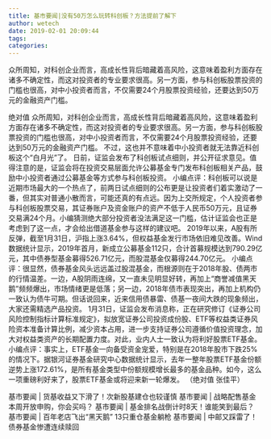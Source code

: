 ```yaml
---
title: 基市要闻|没有50万怎么玩转科创板？方法提前了解下
author: wetech
date: 2019-02-01 20:09:44
tags: 
categories: 
---
```

众所周知，对科创企业而言，高成长性背后暗藏着高风险，这意味着盈利方面存在诸多不确定性，而这对投资者的专业要求很高。另一方面，参与科创板股票投资的门槛也很高，对中小投资者而言，不仅需要24个月股票投资经验，还要达到50万元的金融资产门槛。
<!-- more -->
绝对值
众所周知，对科创企业而言，高成长性背后暗藏着高风险，这意味着盈利方面存在诸多不确定性，而这对投资者的专业要求很高。另一方面，参与科创板股票投资的门槛也很高，对中小投资者而言，不仅需要24个月股票投资经验，还要达到50万元的金融资产门槛。
不过，这也并不意味着中小投资者就无法靠近科创板这个“白月光”了。
日前，证监会发布了科创板试点细则，并公开征求意见。值得注意的是，证监会将在投资交易层面允许公募基金专门发布科创板相关产品，鼓励中小投资者通过公募基金等方式参与科创板投资。
小编点评：科创板可以说是近期市场最大的一个热点了，前两日试点细则的公布更是让投资者们着实激动了一番，但其实对普通小散而言，可能还真的有点远。因为上交所规定，个人投资者参与科创板股票交易，其证券账户及资金账户的资产不低于人民币50万元，且证券交易满24个月。小编猜测绝大部分投资者没法满足这一门槛，估计证监会也正是考虑到了这一点，才会给出借道基金参与这样的建议吧。
2019年以来，A股有所反弹，截至1月31日，沪指上涨3.64%，但权益基金发行市场依旧难见改善。Wind数据统计显示，2019年首月，新成立公募基金112只，合计首募规模达到790.29亿元，其中债券型基金募得526.71亿元，而股混基金仅募得244.70亿元。
小编点评：很显然，债券基金风头远远盖过股混基金，而根源则在于2018年股、债两市的行情温差。一边，A股阴雨连绵，又一直未见明显好转，再加上“商誉减值黑天鹅”频频爆出，市场情绪更是低落；另一边，2018年债市表现突出，再加上机构仍一致认为债牛可期。但话说回来，近来信用债暴雷、债基一夜间大跌的现象频出，大家还需精选产品投资。
1月31日，证监会发布消息称，正在研究修订《证券公司风险控制指标计算标准规定》，拟放宽证券公司投资成份股、ETF等权益类证券风险资本准备计算比例，减少资本占用，进一步支持证券公司遵循价值投资理念，加大对权益类资产的长期配置力度。对此，业内人士一致认为将利好股票ETF基金。
小编点评：事实上，ETF基金一向备受资金宠爱，特别是在2018年股市下跌25%的情况下。据银河证券基金研究中心数据统计显示，去年一整年股票ETF基金份额逆势上涨172.61%，是所有基金类型中份额规模增长最多的基金品种。如今，这么一项重磅利好来了，股票ETF基金或将迎来新一轮爆发。
（绝对值 张佳平）
 
 
基市要闻 | 货基收益又下滑了！次新股基建仓也较谨慎
基市要闻 | 战略配售基金本周开放申购，你会买吗？
基市要闻 | 基金排名战倒计时8天！谁能笑到最后？
基市要闻 | 百年老店飞出“黑天鹅” 13只重仓基金躺枪
基市要闻 | 中邮又踩雷了！债券基金惨遭连续赎回
